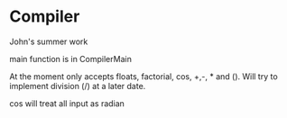 # Compiler
John's summer work

main function is in CompilerMain

At the moment only accepts floats, factorial, cos, +,-, * and (). Will try to implement division (/) at a later date. 

cos will treat all input as radian
